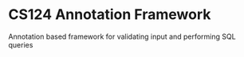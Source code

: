 # CS124 Annotation Framework
Annotation based framework for validating input and performing SQL queries
